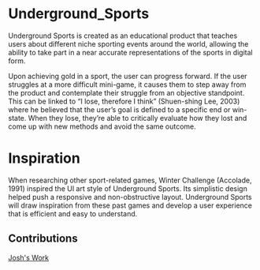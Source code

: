 # Underground_Sports

Underground Sports is created as an educational product that teaches users about different niche sporting events around the world, allowing the ability to take part in a near accurate representations of the sports in digital form. 

Upon achieving gold in a sport, the user can progress forward. If the user struggles at a more difficult mini-game, it causes them to step away from the product and contemplate their struggle from an objective standpoint. This can be linked to “I lose, therefore I think” (Shuen-shing Lee, 2003) where he believed that the user’s goal is defined to a specific end or win-state. When they lose, they’re able to critically evaluate how they lost and come up with new methods and avoid the same outcome.

# Inspiration

When researching other sport-related games, Winter Challenge (Accolade, 1991) inspired the UI art style of Underground Sports. Its simplistic design helped push a responsive and non-obstructive layout. Underground Sports will draw inspiration from these past games and develop a user experience that is efficient and easy to understand.

## Contributions

[Josh's Work](https://github.com/JoshH-H/Underground_Sports/wiki/Josh's-Work)
